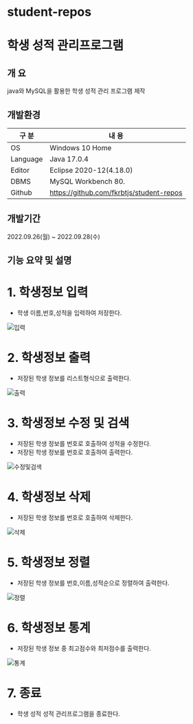 # student-repos
# 학생 성적 관리프로그램

## 개 요

java와 MySQL을 활용한 학생 성적 관리 프로그램 제작

## 개발환경

| 구 분 | 내 용 |
| --- | --- |
| OS | Windows 10 Home |
| Language | Java 17.0.4 |
| Editor | Eclipse 2020-12(4.18.0) |
| DBMS | MySQL Workbench 80. |
| Github | https://github.com/fkrbtjs/student-repos |

## 개발기간

2022.09.26(월) ~ 2022.09.28(수)

## 기능 요약 및 설명


# 1. 학생정보 입력
   - 학생 이름,번호,성적을 입력하여 저장한다.

![입력](https://user-images.githubusercontent.com/115532120/195983831-624733e8-7d1a-491c-9b4b-75a7fba795db.PNG)

# 2. 학생정보 출력
   - 저장된 학생 정보를 리스트형식으로 출력한다.

![출력](https://user-images.githubusercontent.com/115532120/195984524-0bd0c6ae-4ba0-40e7-8411-2fccde1187dc.PNG)


# 3. 학생정보 수정 및 검색
   - 저장된 학생 정보를 번호로 호출하여 성적을 수정한다.
   - 저장된 학생 정보를 번호로 호출하여 출력한다.

![수정및검색](https://user-images.githubusercontent.com/115532120/195984294-294e06f2-60dc-4a5f-8840-cc91288b8ac1.PNG)

# 4. 학생정보 삭제
   - 저장된 학생 정보를 번호로 호출하여 삭제한다.

![삭제](https://user-images.githubusercontent.com/115532120/195984343-898e5752-6857-4b81-8ce8-272d6104a4b8.PNG)

# 5. 학생정보 정렬
   - 저장된 학생 정보를 번호,이름,성적순으로 정렬하여 출력한다.

![정렬](https://user-images.githubusercontent.com/115532120/195984385-886252e0-8aa9-4c17-acbe-b71cfa651ad4.PNG)

# 6. 학생정보 통계
   - 저장된 학생 정보 중 최고점수와 최저점수를 출력한다.

![통계](https://user-images.githubusercontent.com/115532120/195984422-1d88c30c-b06e-4737-9d87-1901ad485060.PNG)

# 7. 종료
   - 학생 성적 성적 관리프로그램을 종료한다.





   
   



